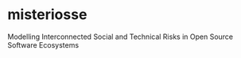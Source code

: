# misteriosse
Modelling Interconnected Social and Technical Risks in Open Source Software Ecosystems
